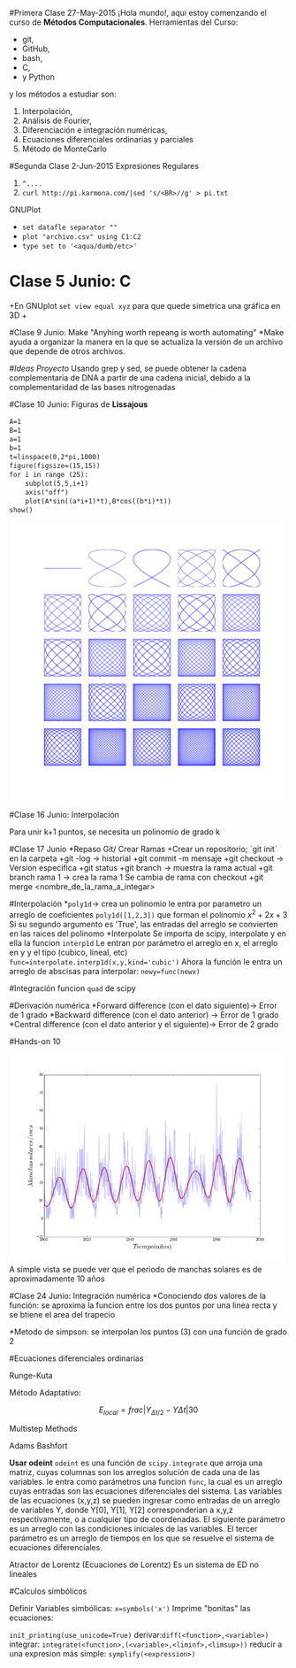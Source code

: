 #Primera Clase 27-May-2015
¡Hola mundo!, aqui estoy comenzando el curso de **Métodos Computacionales**.
Herramientas del Curso:
+ git,
+ GitHub,
+ bash, 
+ C,
+ y Python

y los métodos a estudiar son:
1. Interpolación,
2. Análisis de Fourier,
3. Diferenciación e integración numéricas,
4. Ecuaciones diferenciales ordinarias y parciales
5. Método de MonteCarlo

#Segunda Clase 2-Jun-2015
Expresiones Regulares<BR>
1. `^.... `<BR>
3. `curl http://pi.karmona.com/|sed 's/<BR>//g' > pi.txt`<BR>

GNUPlot<BR>
+ `set datafle separator ""`
+ `plot "archivo.csv" using C1:C2`
+ `type set to '<aqua/dumb/etc>'`

# Clase 5 Junio: C
+En GNUplot `set view equal xyz` para que quede simetrica una gráfica en 3D
+

#Clase 9 Junio: Make
"Anyhing worth repeang is worth automating"
*Make ayuda a organizar la manera en la que se actualiza la versión de un
archivo que depende de otros archivos.


#*Ideas Proyecto*
Usando grep y sed, se puede obtener la cadena complementaria de DNA
a partir de una cadena inicial, debido a la complementaridad de las
bases nitrogenadas

#Clase 10 Junio: Figuras de **Lissajous**
```
A=1
B=1
a=1
b=1
t=linspace(0,2*pi,1000)
figure(figsize=(15,15))
for i in range (25):
    subplot(5,5,i+1)
    axis("off")
    plot(A*sin((a*i+1)*t),B*cos((b*i)*t))
show()
```

![alt tag](https://github.com/diitaz93/MC/blob/master/hands_on/lissajous.png)

#Clase 16 Junio: Interpolación

Para unir k+1 puntos, se necesita un polinomio de grado k

#Clase 17 Junio
*Repaso Git/ Crear Ramas
+Crear un repositorio; ´git init´ en la carpeta
+git -log -> historial
+git commit -m mensaje
+git checkout <hash> -> Version especifica
+git status
+git branch -> muestra la rama actual
+git branch rama 1 -> crea la rama 1
Se cambia de rama con checkout
+git merge <nombre_de_la_rama_a_integar>

#Interpolación
*`poly1d`-> crea un polinomio
	le entra por parametro un arreglo de coeficientes
	`poly1d([1,2,3])` que forman el polinomio
	$x^2+2x+3$
	Si su segundo argumento es 'True', las entradas del arreglo
	se convierten en las raices del polinomo
*Interpolate
Se importa de scipy, interpolate y en ella la funcion `interp1d`
Le entran por parámetro el arreglo en x, el arreglo en y y el tipo (cubico, lineal, etc)
`func=interpolate.interp1d(x,y,kind='cubic')`
Ahora la función le entra un arreglo de abscisas para interpolar:
`newy=func(newx)`

#Integración
funcion `quad` de scipy

#Derivación numérica
*Forward difference (con el dato siguiente)-> Error de 1 grado
*Backward difference (con el dato anterior) -> Error de 1 grado
*Central difference (con el dato anterior y el siguiente)-> Error de 2 grado

#Hands-on 10

![alt tag](https://raw.githubusercontent.com/diitaz93/MC/master/hands_on/solar.png)
A simple vista se puede ver que el periodo de manchas solares es de aproximadamente 10 años

#Clase 24 Junio: Integración numérica
*Conociendo dos valores de la función:
se aproxima la funcion entre los dos puntos por una linea recta y se btiene el area del trapecio

*Metodo de simpson:
se interpolan los puntos (3) con una función de grado 2


#Ecuaciones diferenciales ordinarias

Runge-Kuta

Método Adaptativo:

$$E_{local}=frac{|Y_{\Delta t/2}-Y{\Delta t}|}{30}$$

Multistep Methods

Adams Bashfort

**Usar odeint**
`odeint` es una función de `scipy.integrate` que arroja una matriz, cuyas columnas
son los arreglos solución de cada una de las variables.
le entra como parámetros una funcion `func`, la cual es un arreglo
cuyas entradas son las ecuaciones diferenciales del sistema.
Las variables de las ecuaciones (x,y,z) se pueden ingresar como entradas de un arreglo de variables
Y, donde Y[0], Y[1], Y[2] corresponderian a x,y,z respectivamente, o a cualquier
tipo de coordenadas.
El siguiente parámetro es un arreglo con las condiciones iniciales de las variables.
El tercer parámetro es un arreglo de tiempos en los que se resuelve el sistema
de ecuaciones diferenciales.


Atractor de Lorentz (Ecuaciones de Lorentz)
Es un sistema de ED no lineales

#Calculos simbólicos

Definir Variables simbólicas: `x=symbols('x')`
Imprime "bonitas" las ecuaciones:

`init_printing(use_unicode=True)`
derivar:`diff(<function>,<variable>)`
integrar: `integrate(<function>,(<variable>,<liminf>,<limsup>))`
reducir a una expresion más simple: `symplify(<expression>)`










